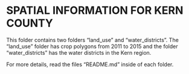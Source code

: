 # SPATIAL INFORMATION FOR KERN COUNTY

This folder contains two folders “land_use” and “water_districts”. The “land_use” folder has crop polygons from 2011 to 2015 and the folder “water_districts” has the water districts in the Kern region.

For more details, read the files “README.md” inside of each folder.

